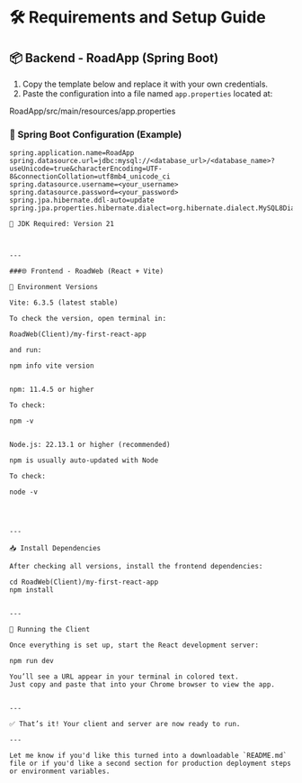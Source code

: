 # 🛠️ Requirements and Setup Guide

## 📦 Backend - RoadApp (Spring Boot)

1. Copy the template below and replace it with your own credentials.
2. Paste the configuration into a file named `app.properties` located at:

RoadApp/src/main/resources/app.properties

### 🔧 Spring Boot Configuration (Example)
```properties
spring.application.name=RoadApp
spring.datasource.url=jdbc:mysql://<database_url>/<database_name>?useUnicode=true&characterEncoding=UTF-8&connectionCollation=utf8mb4_unicode_ci
spring.datasource.username=<your_username>
spring.datasource.password=<your_password>
spring.jpa.hibernate.ddl-auto=update
spring.jpa.properties.hibernate.dialect=org.hibernate.dialect.MySQL8Dialect

📌 JDK Required: Version 21



---

###🌐 Frontend - RoadWeb (React + Vite)

🧪 Environment Versions

Vite: 6.3.5 (latest stable)

To check the version, open terminal in:

RoadWeb(Client)/my-first-react-app

and run:

npm info vite version


npm: 11.4.5 or higher

To check:

npm -v


Node.js: 22.13.1 or higher (recommended)

npm is usually auto-updated with Node

To check:

node -v




---

📥 Install Dependencies

After checking all versions, install the frontend dependencies:

cd RoadWeb(Client)/my-first-react-app
npm install


---

🚀 Running the Client

Once everything is set up, start the React development server:

npm run dev

You’ll see a URL appear in your terminal in colored text.
Just copy and paste that into your Chrome browser to view the app.


---

✅ That’s it! Your client and server are now ready to run.

---

Let me know if you'd like this turned into a downloadable `README.md` file or if you'd like a second section for production deployment steps or environment variables.

